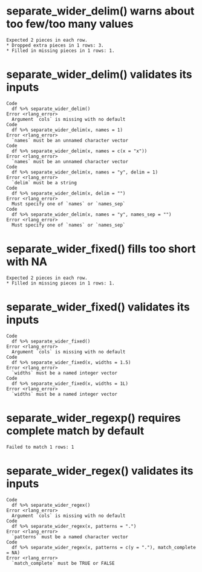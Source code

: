 # separate_wider_delim() warns about too few/too many values

    Expected 2 pieces in each row.
    * Dropped extra pieces in 1 rows: 3.
    * Filled in missing pieces in 1 rows: 1.

# separate_wider_delim() validates its inputs

    Code
      df %>% separate_wider_delim()
    Error <rlang_error>
      Argument `cols` is missing with no default
    Code
      df %>% separate_wider_delim(x, names = 1)
    Error <rlang_error>
      `names` must be an unnamed character vector
    Code
      df %>% separate_wider_delim(x, names = c(x = "x"))
    Error <rlang_error>
      `names` must be an unnamed character vector
    Code
      df %>% separate_wider_delim(x, names = "y", delim = 1)
    Error <rlang_error>
      `delim` must be a string
    Code
      df %>% separate_wider_delim(x, delim = "")
    Error <rlang_error>
      Must specify one of `names` or `names_sep`
    Code
      df %>% separate_wider_delim(x, names = "y", names_sep = "")
    Error <rlang_error>
      Must specify one of `names` or `names_sep`

# separate_wider_fixed() fills too short with NA

    Expected 2 pieces in each row.
    * Filled in missing pieces in 1 rows: 1.

# separate_wider_fixed() validates its inputs

    Code
      df %>% separate_wider_fixed()
    Error <rlang_error>
      Argument `cols` is missing with no default
    Code
      df %>% separate_wider_fixed(x, widths = 1.5)
    Error <rlang_error>
      `widths` must be a named integer vector
    Code
      df %>% separate_wider_fixed(x, widths = 1L)
    Error <rlang_error>
      `widths` must be a named integer vector

# separate_wider_regexp() requires complete match by default

    Failed to match 1 rows: 1

# separate_wider_regex() validates its inputs

    Code
      df %>% separate_wider_regex()
    Error <rlang_error>
      Argument `cols` is missing with no default
    Code
      df %>% separate_wider_regex(x, patterns = ".")
    Error <rlang_error>
      `patterns` must be a named character vector
    Code
      df %>% separate_wider_regex(x, patterns = c(y = "."), match_complete = NA)
    Error <rlang_error>
      `match_complete` must be TRUE or FALSE

